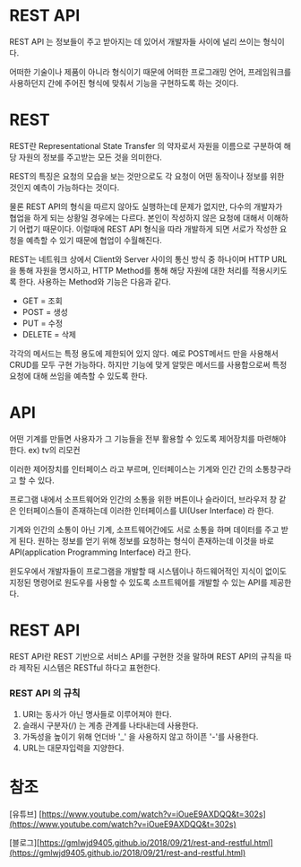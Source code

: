 # REST API

REST API 는 정보들이 주고 받아지는 데 있어서 개발자들 사이에 널리 쓰이는 형식이다.

어떠한 기술이나 제품이 아니라 형식이기 때문에 어떠한 프로그래밍 언어, 프레임워크를 사용하던지 간에 주어진 형식에 맞춰서 기능을 구현하도록 하는 것이다.

# REST

REST란 Representational State Transfer 의 약자로서 자원을 이름으로 구분하여 해당 자원의 정보를 주고받는 모든 것을 의미한다. 

REST의 특징은 요청의 모습을 보는 것만으로도 각 요청이 어떤 동작이나 정보를 위한 것인지 예측이 가능하다는 것이다.

물론 REST API의 형식을 따르지 않아도 실행하는데 문제가 없지만, 다수의 개발자가 협업을 하게 되는 상황일 경우에는 다르다. 본인이 작성하지 않은 요청에 대해서 이해하기 어렵기 때문이다. 이럴때에 REST API 형식을 따라 개발하게 되면 서로가 작성한 요청을 예측할 수 있기 때문에 협업이 수월해진다.

REST는 네트워크 상에서 Client와 Server 사이의 통신 방식 중 하나이며 HTTP URL을 통해 자원을 명시하고, HTTP Method를 통해 해당 자원에 대한 처리를 적용시키도록 한다. 사용하는 Method와 기능은 다음과 같다.

* GET = 조회
* POST = 생성
* PUT = 수정
* DELETE = 삭제

각각의 메서드는 특정 용도에 제한되어 있지 않다. 예로 POST메서드 만을 사용해서 CRUD를 모두 구현 가능하다. 하지만 기능에 맞게 알맞은 메서드를 사용함으로써 특정 요청에 대해 쓰임을 예측할 수 있도록 한다. 

# API

어떤 기계를 만들면 사용자가 그 기능들을 전부 활용할 수 있도록 제어장치를 마련해야한다. ex) tv의 리모컨

이러한 제어장치를 인터페이스 라고 부르며, 인터페이스는 기계와 인간 간의 소통창구라고 할 수 있다.

프로그램 내에서 소프트웨어와 인간의 소통을 위한 버튼이나 슬라이더, 브라우저 창 같은
인터페이스들이 존재하는데 이러한 인터페이스를 UI(User Interface) 라 한다.

기계와 인간의 소통이 아닌 기계, 소프트웨어간에도 서로 소통을 하며 데이터를 주고 받게 된다. 원하는 정보를 얻기 위해 정보를 요청하는 형식이 존재하는데 이것을 바로
API(application Programming Interface) 라고 한다.

윈도우에서 개발자들이 프로그램을 개발할 때 시스템이나 하드웨어적인 지식이 없이도 지정된 명령어로 원도우를 사용할 수 있도록 소프트웨어를 개발할 수 있는 API를 제공한다.

# REST API

REST API란 REST 기반으로 서비스 API를 구현한 것을 말하며 REST API의 규칙을 따라 제작된 시스템은 RESTful 하다고 표현한다.

### REST API 의 규칙

1. URI는 동사가 아닌 명사들로 이루어져야 한다.
2. 슬래시 구분자(/) 는 계층 관계를 나타내는데 사용한다.
3. 가독성을 높이기 위해 언더바 '_' 을 사용하지 않고 하이픈 '-'를 사용한다.
4. URL는 대문자입력을 지양한다.

# 참조
[유튜브] [https://www.youtube.com/watch?v=iOueE9AXDQQ&t=302s](https://www.youtube.com/watch?v=iOueE9AXDQQ&t=302s)

[블로그][https://gmlwjd9405.github.io/2018/09/21/rest-and-restful.html](https://gmlwjd9405.github.io/2018/09/21/rest-and-restful.html)

